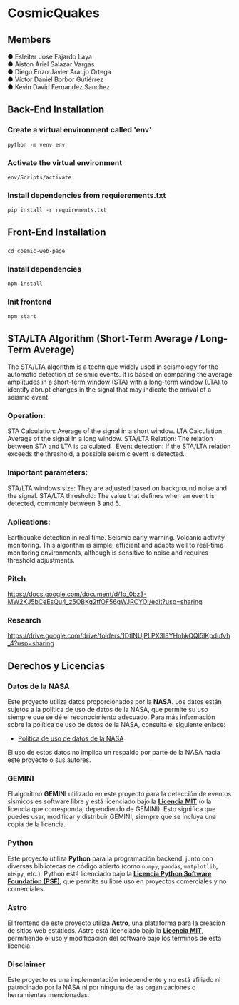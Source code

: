 ﻿# CosmicQuakes
## Members
● Esleiter Jose Fajardo Laya  
● Aiston Ariel Salazar Vargas  
● Diego Enzo Javier Araujo Ortega  
● Víctor Daniel Borbor Gutiérrez  
● Kevin David Fernandez Sanchez


## Back-End Installation
### Create a virtual environment called 'env'
```
python -m venv env
```

### Activate the virtual environment
```
env/Scripts/activate
```

### Install dependencies from requierements.txt
````
pip install -r requirements.txt
````

## Front-End Installation
### 
```
cd cosmic-web-page
```

### Install dependencies
```
npm install
```

### Init frontend
```
npm start
```

## STA/LTA Algorithm (Short-Term Average / Long-Term Average)
The STA/LTA algorithm is a technique widely used in seismology for the automatic detection of seismic events. It is based on comparing the average amplitudes in a short-term window (STA) with a long-term window (LTA) to identify abrupt changes in the signal that may indicate the arrival of a seismic event.

### Operation:
STA Calculation: Average of the signal in a short window.
LTA Calculation: Average of the signal in a long window.
STA/LTA Relation: The relation between STA and LTA is calculated .
Event detection: If the STA/LTA relation exceeds the threshold, a possible seismic event is detected.

### Important parameters:
STA/LTA windows size: They are adjusted based on background noise and the signal.
STA/LTA threshold: The value that defines when an event is detected, commonly between 3 and 5.

### Aplications:
Earthquake detection in real time.
Seismic early warning.
Volcanic activity monitoring.
This algorithm is simple, efficient and adapts well to real-time monitoring environments, although is sensitive to noise and requires threshold adjustments.

### Pitch
https://docs.google.com/document/d/1o_0bz3-MW2KJ5bCeEsQu4_z5OBKg2tfOF56gWJRCYOI/edit?usp=sharing

### Research
https://drive.google.com/drive/folders/1DtINUjPLPX3I8YHnhkOQI5IKpdufvh_4?usp=sharing

## Derechos y Licencias

### Datos de la NASA
Este proyecto utiliza datos proporcionados por la **NASA**. Los datos están sujetos a la política de uso de datos de la NASA, que permite su uso siempre que se dé el reconocimiento adecuado. Para más información sobre la política de uso de datos de la NASA, consulta el siguiente enlace:

- [Política de uso de datos de la NASA](https://www.nasa.gov/content/nasa-open-data-policy)

El uso de estos datos no implica un respaldo por parte de la NASA hacia este proyecto o sus autores.

### GEMINI
El algoritmo **GEMINI** utilizado en este proyecto para la detección de eventos sísmicos es software libre y está licenciado bajo la **[Licencia MIT](https://opensource.org/licenses/MIT)** (o la licencia que corresponda, dependiendo de GEMINI). Esto significa que puedes usar, modificar y distribuir GEMINI, siempre que se incluya una copia de la licencia.

### Python
Este proyecto utiliza **Python** para la programación backend, junto con diversas bibliotecas de código abierto (como `numpy`, `pandas`, `matplotlib`, `obspy`, etc.). Python está licenciado bajo la **[Licencia Python Software Foundation (PSF)](https://docs.python.org/3/license.html)**, que permite su libre uso en proyectos comerciales y no comerciales.

### Astro
El frontend de este proyecto utiliza **Astro**, una plataforma para la creación de sitios web estáticos. Astro está licenciado bajo la **[Licencia MIT](https://opensource.org/licenses/MIT)**, permitiendo el uso y modificación del software bajo los términos de esta licencia.

### Disclaimer
Este proyecto es una implementación independiente y no está afiliado ni patrocinado por la NASA ni por ninguna de las organizaciones o herramientas mencionadas.
